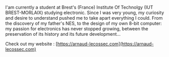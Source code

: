I'am currently a student at Brest's (France) Institute Of Technolgy (IUT BREST-MORLAIX) studying electronic.
Since I was very young, my curiosity and desire to understand pushed me to take apart everything I could. 
From the discovery of my father's NES, to the design of my own 8-bit computer: my passion for electronics 
has never stopped growing, between the preservation of its history and its future development...

Check out my website : [https://arnaud-lecossec.com](https://arnaud-lecossec.com) 

<!---
Arnaud-Le-Cossec/Arnaud-Le-Cossec is a ✨ special ✨ repository because its `README.md` (this file) appears on your GitHub profile.
You can click the Preview link to take a look at your changes.
--->
